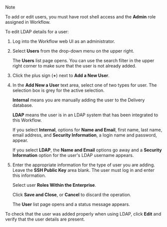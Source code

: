 <div class="admonition-note"><p class="admonition-note-title">Note</p><div class="admonition-note-text">

To add or edit users, you must have root shell access and the
**Admin** role assigned in Workflow.

</div></div>

To edit LDAP details for a user:

1.  Log into the Workflow web UI as an administrator.

2.  Select **Users** from the drop-down menu on the upper right.

    The **Users** list page opens. You can use the search filter in the
    upper right corner to make sure that the user is not already added.

3.  Click the plus sign (**+**) next to **Add a New User**.

4.  In the **Add New a User** text area, select one of two types for
    user. The selection box is grey for the active selection.

    **Internal** means you are manually adding the user to the Delivery
    database.

    **LDAP** means the user is in an LDAP system that has been
    integrated to this Workflow.

    If you select **Internal**, options for **Name and Email**, first
    name, last name, email address, and **Security Information**, a
    login name and password, appear.

    If you select **LDAP**, the **Name and Email** options go away and a
    **Security Information** option for the user's LDAP username
    appears.

5.  Enter the appropriate information for the type of user you are
    adding. Leave the **SSH Public Key** area blank. The user must log
    in and enter this information.

    Select user **Roles Within the Enterprise**.

    Click **Save and Close**, or **Cancel** to discard the operation.

    The **User** list page opens and a status message appears.

To check that the user was added properly when using LDAP, click
**Edit** and verify that the user details are present.
